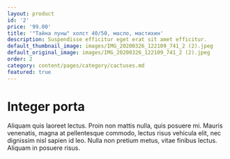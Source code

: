 ```yaml
---
layout: product
id: '2'
price: '99.00'
title: '"Тайна луны" холст 40/50, масло, мастихин'
description: Suspendisse efficitur eget erat sit amet efficitur.
default_thumbnail_image: images/IMG_20200326_122109_741_2 (2).jpeg
default_original_image: images/IMG_20200326_122109_741_2 (2).jpeg
order: 2
category: content/pages/category/cactuses.md
featured: true
---
```


# Integer porta

Aliquam quis laoreet lectus. Proin non mattis nulla, quis posuere mi. Mauris venenatis, magna at pellentesque commodo, lectus risus vehicula elit, nec dignissim nisl sapien id leo. Nulla non pretium metus, vitae finibus lectus. Aliquam in posuere risus.
